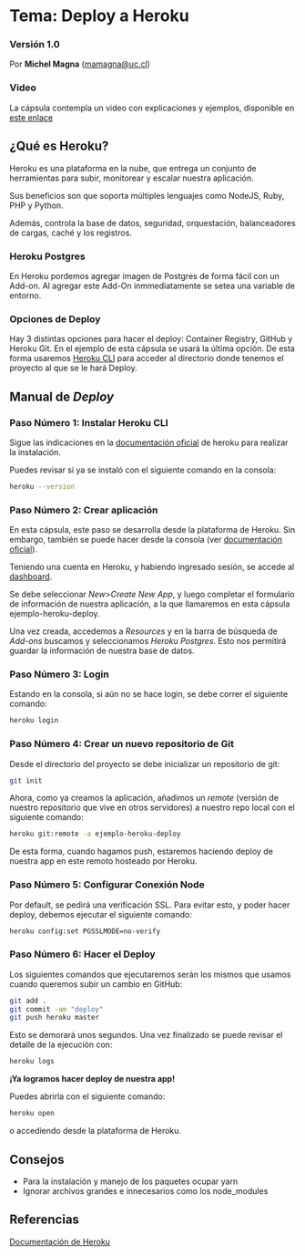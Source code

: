 # Tema: Deploy a Heroku

### Versión 1.0

Por **Michel Magna** (mamagna@uc.cl)

### Video
La cápsula contempla un video con explicaciones y ejemplos, disponible en [este enlace](https://drive.google.com/file/d/1sOunfKmzyBwNkda45eAWxLy1a2WTxRtC/view?usp=sharing)

## ¿Qué es Heroku?

Heroku es una plataforma en la nube, que entrega un conjunto de herramientas para subir, monitorear y escalar nuestra aplicación.

Sus beneficios son que soporta múltiples lenguajes como NodeJS, Ruby, PHP y Python. 

Además, controla la base de datos, seguridad, orquestación, balanceadores de cargas, caché y los registros. 

### Heroku Postgres 
 
 En Heroku pordemos agregar imagen de Postgres de forma fácil con un Add-on. Al agregar este Add-On inmmediatamente se setea una variable de entorno. 

 ### Opciones de Deploy 

 Hay 3 distintas opciones para hacer el deploy: Container Registry, GitHub y Heroku Git. En el ejemplo de esta cápsula se usará la última opción. De esta forma usaremos [Heroku CLI](https://devcenter.heroku.com/categories/command-line) para acceder al directorio donde tenemos el proyecto al que se le hará Deploy. 

## Manual de _Deploy_

### Paso Número 1: Instalar Heroku CLI

Sigue las indicaciones en la [documentación oficial](https://devcenter.heroku.com/articles/heroku-cli#download-and-install) de heroku para realizar la instalación.

Puedes revisar si ya se instaló con el siguiente comando en la consola: 
```bash
heroku --version
```

### Paso Número 2: Crear aplicación

En esta cápsula, este paso se desarrolla desde la plataforma de Heroku. Sin embargo, también se puede hacer desde la consola (ver [documentación oficial](https://devcenter.heroku.com/articles/getting-started-with-nodejs#prepare-the-app)).

Teniendo una cuenta en Heroku, y habiendo ingresado sesión, se accede al [dashboard](https://dashboard.heroku.com/apps). 

Se debe seleccionar _New_>_Create New App_, y luego completar el formulario de información de nuestra aplicación, a la que llamaremos en esta cápsula       ejemplo-heroku-deploy. 

Una vez creada, accedemos a _Resources_ y en la barra de búsqueda de _Add-ons_ buscamos y seleccionamos _Heroku Postgres_. Esto nos permitirá guardar la información de nuestra base de datos. 

### Paso Número 3: Login 

Estando en la consola, si aún no se hace login, se debe correr el siguiente comando: 
```bash
heroku login
```

### Paso Número 4: Crear un nuevo repositorio de Git 

Desde el directorio del proyecto se debe inicializar un repositorio de git: 

```bash
git init
```

Ahora, como ya creamos la aplicación, añadimos un _remote_ (versión de nuestro repositorio que vive en otros servidores) a nuestro repo local con el siguiente comando:

```bash
heroku git:remote -a ejemplo-heroku-deploy
```
De esta forma, cuando hagamos push, estaremos haciendo deploy de nuestra app en este remoto hosteado por Heroku. 

### Paso Número 5: Configurar Conexión Node 

Por default, se pedirá una verificación SSL. Para evitar esto, y poder hacer deploy, debemos ejecutar el siguiente comando:  

```bash
heroku config:set PGSSLMODE=no-verify
```

### Paso Número 6: Hacer el Deploy

Los siguientes comandos que ejecutaremos serán los mismos que usamos cuando queremos subir un cambio en GitHub: 

```bash
git add .
git commit -am "deploy"
git push heroku master
```

Esto se demorará unos segundos. Una vez finalizado se puede revisar el detalle de la ejecución con:

```bash
heroku logs
```

**¡Ya logramos hacer deploy de nuestra app!**

Puedes abrirla con el siguiente comando: 
```bash
heroku open
```
o accediendo desde la plataforma de Heroku. 

## Consejos

- Para la instalación y manejo de los paquetes ocupar yarn
- Ignorar archivos grandes e innecesarios como los node_modules

## Referencias 

[Documentación de Heroku](https://devcenter.heroku.com/)

